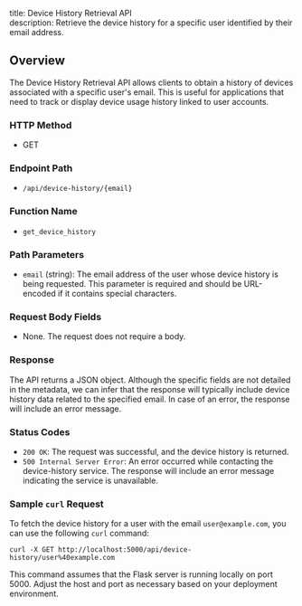 title: Device History Retrieval API  
description: Retrieve the device history for a specific user identified by their email address.

## Overview

The Device History Retrieval API allows clients to obtain a history of devices associated with a specific user's email. This is useful for applications that need to track or display device usage history linked to user accounts.

### HTTP Method

- GET

### Endpoint Path

- `/api/device-history/{email}`

### Function Name

- `get_device_history`

### Path Parameters

- `email` (string): The email address of the user whose device history is being requested. This parameter is required and should be URL-encoded if it contains special characters.

### Request Body Fields

- None. The request does not require a body.

### Response

The API returns a JSON object. Although the specific fields are not detailed in the metadata, we can infer that the response will typically include device history data related to the specified email. In case of an error, the response will include an error message.

### Status Codes

- `200 OK`: The request was successful, and the device history is returned.
- `500 Internal Server Error`: An error occurred while contacting the device-history service. The response will include an error message indicating the service is unavailable.

### Sample `curl` Request

To fetch the device history for a user with the email `user@example.com`, you can use the following `curl` command:

```
curl -X GET http://localhost:5000/api/device-history/user%40example.com
```

This command assumes that the Flask server is running locally on port 5000. Adjust the host and port as necessary based on your deployment environment.